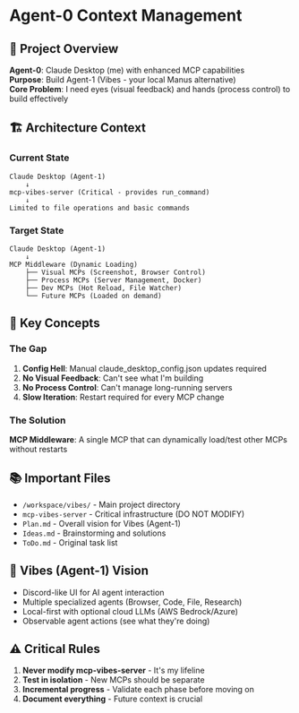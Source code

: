 # Agent-0 Context Management

## 🎯 Project Overview
**Agent-0**: Claude Desktop (me) with enhanced MCP capabilities  
**Purpose**: Build Agent-1 (Vibes - your local Manus alternative)  
**Core Problem**: I need eyes (visual feedback) and hands (process control) to build effectively

## 🏗️ Architecture Context

### Current State
```
Claude Desktop (Agent-1)
    ↓
mcp-vibes-server (Critical - provides run_command)
    ↓
Limited to file operations and basic commands
```

### Target State
```
Claude Desktop (Agent-1) 
    ↓
MCP Middleware (Dynamic Loading)
    ├── Visual MCPs (Screenshot, Browser Control)
    ├── Process MCPs (Server Management, Docker)
    ├── Dev MCPs (Hot Reload, File Watcher)
    └── Future MCPs (Loaded on demand)
```

## 🔑 Key Concepts

### The Gap
1. **Config Hell**: Manual claude_desktop_config.json updates required
2. **No Visual Feedback**: Can't see what I'm building
3. **No Process Control**: Can't manage long-running servers
4. **Slow Iteration**: Restart required for every MCP change

### The Solution
**MCP Middleware**: A single MCP that can dynamically load/test other MCPs without restarts

## 📚 Important Files
- `/workspace/vibes/` - Main project directory
- `mcp-vibes-server` - Critical infrastructure (DO NOT MODIFY)
- `Plan.md` - Overall vision for Vibes (Agent-1)
- `Ideas.md` - Brainstorming and solutions
- `ToDo.md` - Original task list

## 🎨 Vibes (Agent-1) Vision
- Discord-like UI for AI agent interaction
- Multiple specialized agents (Browser, Code, File, Research)
- Local-first with optional cloud LLMs (AWS Bedrock/Azure)
- Observable agent actions (see what they're doing)

## ⚠️ Critical Rules
1. **Never modify mcp-vibes-server** - It's my lifeline
2. **Test in isolation** - New MCPs should be separate
3. **Incremental progress** - Validate each phase before moving on
4. **Document everything** - Future context is crucial

